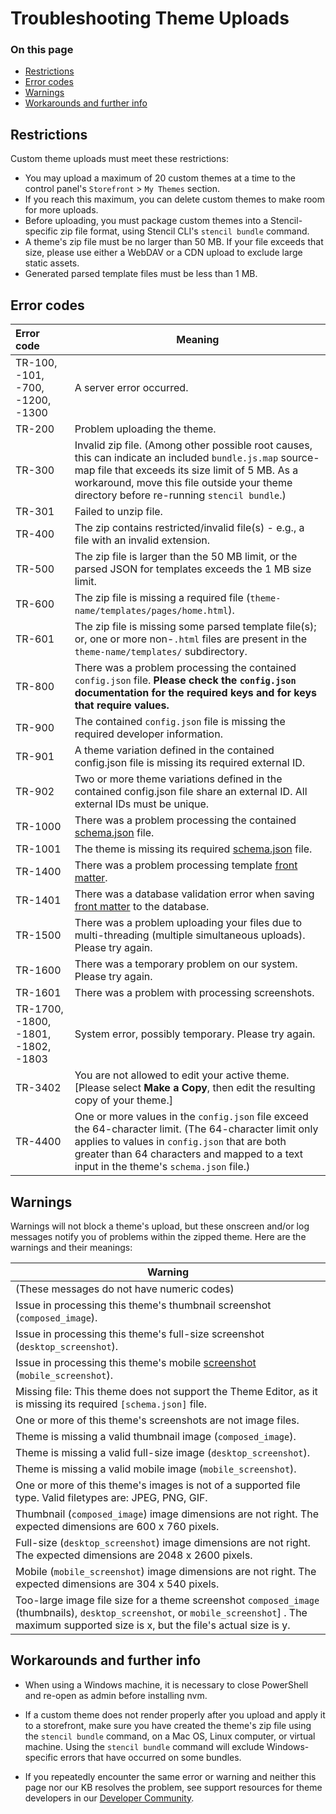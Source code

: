 # Troubleshooting Theme Uploads

<div class="otp" id="no-index">

### On this page
- [Restrictions](#restrictions)
- [Error codes](#error-codes)
- [Warnings](#warnings)
- [Workarounds and further info](#workarounds-and-further-info)

</div> 

## Restrictions

Custom theme uploads must meet these restrictions:

* You may upload a maximum of 20 custom themes at a time to the control panel's `Storefront` > `My Themes` section.
* If you reach this maximum, you can delete custom themes to make room for more uploads.
* Before uploading, you must package custom themes into a Stencil-specific zip file format, using Stencil CLI's `stencil bundle` command.
* A theme's zip file must be no larger than 50 MB. If your file exceeds that size, please use either a WebDAV or a CDN upload to exclude large static assets.
* Generated parsed template files must be less than 1 MB.

## Error codes

| Error code | Meaning |
|:- | - |
| TR-100, -101, -700, -1200, -1300 | A server error occurred. |
| TR-200 | Problem uploading the theme. |
| TR-300 | Invalid zip file. (Among other possible root causes, this can indicate an included `bundle.js.map` source-map file that exceeds its size limit of 5 MB. As a workaround, move this file outside your theme directory before re-running `stencil bundle`.) |
| TR-301 | Failed to unzip file. |
| TR-400 | The zip contains restricted/invalid file(s) - e.g., a file with an invalid extension. |
| TR-500 | The zip file is larger than the 50 MB limit, or the parsed JSON for templates exceeds the 1 MB size limit. |
| TR-600 | The zip file is missing a required file (`theme-name/templates/pages/home.html`). |
| TR-601 | The zip file is missing some parsed template file(s); or, one or more non-`.html` files are present in the `theme-name/templates/`</nobr> subdirectory. |
| TR-800 | There was a problem processing the contained `config.json` file. <b>Please check the `config.json` documentation for the required keys and for keys that require values. |
| TR-900 | The contained `config.json` file is missing the required developer information. |
| TR-901 | A theme variation defined in the contained config.json file is missing its required external ID. |
| TR-902 | Two or more theme variations defined in the contained config.json file share an external ID. All external IDs must be unique. | 
| TR-1000 | There was a problem processing the contained <a href="/stencil-docs/stencil-theme-editor/schema-json-metadata">schema.json</a> file. |
| TR-1001 | The theme is missing its required <a href="/stencil-docs/stencil-theme-editor/schema-json-metadata">schema.json</a> file. |
| TR-1400 | There was a problem processing template <a href="/stencil-docs/front-matter/front-matter-overview">front matter</a>. |
| TR-1401 | There was a database validation error when saving <a href="/stencil-docs/front-matter/front-matter-overview">front matter</a> to the database. |
| TR-1500 | There was a problem uploading your files due to multi-threading (multiple simultaneous uploads). Please try again. |
| TR-1600 | There was a temporary problem on our system. Please try again. |
| TR-1601 | There was a problem with processing screenshots. |
| TR-1700, -1800, -1801, -1802, -1803 | System error, possibly temporary. Please try again. |
| TR-3402 | You are not allowed to edit your active theme. [Please select **Make a Copy**, then edit the resulting copy of your theme.] |
| TR-4400 | One or more values in the `config.json` file exceed the 64-character limit. (The 64-character limit only applies to values in `config.json` that are both greater than 64 characters and mapped to a text input in the theme's `schema.json` file.) |

## Warnings

Warnings will not block a theme's upload, but these onscreen and/or log messages notify you of problems within the zipped theme. Here are the warnings and their meanings:

| Warning |
|-|
| (These messages do not have numeric codes) |
| Issue in processing this theme's thumbnail screenshot (`composed_image`). |
| Issue in processing this theme's full-size screenshot (`desktop_screenshot`). |
| Issue in processing this theme's mobile [screenshot](/stencil-docs/stencil-theme-editor/config-json-metadata) (`mobile_screenshot`). |
| Missing file: This theme does not support the Theme Editor, as it is missing its required `[schema.json]` file. |
| One or more of this theme's screenshots are not image files. |
| Theme is missing a valid thumbnail image (`composed_image`). |
| Theme is missing a valid full-size image (`desktop_screenshot`). |
| Theme is missing a valid mobile image (`mobile_screenshot`). |
| One or more of this theme's images is not of a supported file type. Valid filetypes are: JPEG, PNG, GIF. |
| Thumbnail (`composed_image`) image dimensions are not right. The expected dimensions are 600 x 760 pixels. |
| Full-size (`desktop_screenshot`) image dimensions are not right. The expected dimensions are 2048 x 2600 pixels. |
| Mobile (`mobile_screenshot`) image dimensions are not right. The expected dimensions are 304 x 540 pixels. |
| Too-large image file size for a theme screenshot `composed_image` (thumbnails), `desktop_screenshot`, or `mobile_screenshot`] . The maximum supported size is x, but the file's actual size is y. |

## Workarounds and further info
* When using a Windows machine, it is necessary to close PowerShell and re-open as admin before installing nvm.

* If a custom theme does not render properly after you upload and apply it to a storefront, make sure you have created the theme's zip file using the `stencil bundle` command, on a Mac OS, Linux computer, or virtual machine. Using the `stencil bundle` command will exclude Windows-specific errors that have occurred on some bundles.

* If you repeatedly encounter the same error or warning and neither this page nor our KB resolves the problem, see support resources for theme developers in our [Developer Community](https://forum.bigcommerce.com/s/group/0F913000000HLjECAW/bigcommerce-developers).
